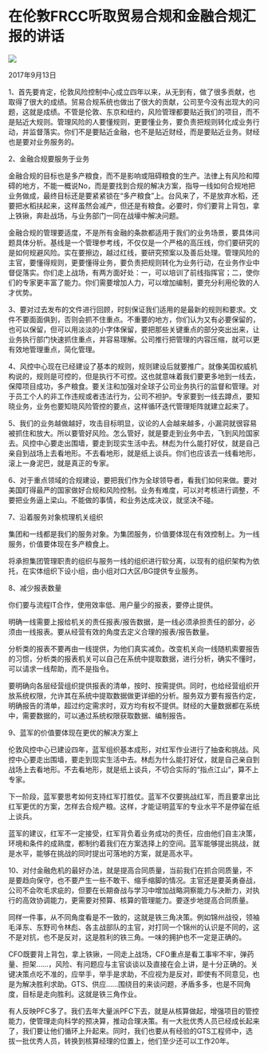 # 在伦敦FRCC听取贸易合规和金融合规汇报的讲话
<img class="pv" src="https://api.visitor.plantree.me/visitor-badge/pv?namespace=plantree.me&key=renzhengfei-speeches/任总在伦敦FRCC听取贸易合规和金融合规汇报的讲话.md">



2017年9月13日



1、首先要肯定，伦敦风险控制中心成立四年以来，从无到有，做了很多贡献，也取得了很大的成绩。贸易合规系统也做出了很大的贡献，公司至今没有出现大的问题，这就是成绩。不管是伦敦、东京和纽约，风险管理都要贴近我们的项目，而不是贴近大规则。管理风险的人要懂规则，更要懂业务，要负责把规则转化成业务行动，并监督落实。你们不是要贴近金融，也不是贴近财经，而是要贴近业务。财经也是要对业务服务的。

2、金融合规要服务于业务

金融合规的目标也是多产粮食，而不是影响或阻碍粮食的生产。法律上有风险和障碍的地方，不能一概说No，而是要找到合规的解决方案，指导一线如何合规地把业务做成，最终目标还是要紧紧锁在“多产粮食”上。台风来了，不是放弃水稻，还要把水稻扶起来，这样虽然会减产，但还是有粮食。必要时，你们要背上背包，拿上铁锹，奔赴战场，与业务部门一同在战壕中解决问题。

金融合规的管理要适度，不是所有金融的条款都适用于我们的业务场景，要具体问题具体分析。基线是一个管理参考线，不仅仅是一个严格的高压线，你们要研究的是如何规避风险。实在要擦边，越过红线，要研究预案以及善后处理。管理风险的主官，要懂得规则，更要懂得业务，要负责把规则转化为业务行动，在业务作业中督促落实。你们走上战场，有两方面好处：一，可以培训了前线指挥官；二，使你们的专家更丰富了能力。你们需要增加人力，可以增加编制，要充分利用伦敦的人才优势。

3、要对过去发布的文件进行回顾，时刻保证我们适用的是最新的规则和要求。文件不要面面俱到，否则会抓不住重点。不重要的地方，你们认为又有必要保留的，也可以保留，但可以用淡淡的小字体保留，要把那些关键重点的部分突出出来，让业务执行部门快速抓住重点，并容易理解。公司推行把管理的内容压缩，就可以更有效地管理重点，简化管理。

4、风控中心现在已经建设了基本的规则，规则建设后就要推广。就像美国权威机构说的，规则是可控的，但是执行不可控。这也就意味着我们要更多地到一线去，保障项目成功，多产粮食。要关注和加强对全球子公司业务执行的监督和管理。对于员工个人的非工作违规或者违法行为，公司不袒护。专家要到一线去蹲点，要知晓业务，业务也要知晓风险管控的要点，这样循环迭代管理矩阵就建立起来了。

5、我们的业务越做越好，攻击目标明显，议论的人会越来越多，小漏洞就很容易被抓住和放大。所以要管好风险。怎么管好，就是要走到业务中去，飞到风险国家去。风控中心要走出围墙，要走到现实生活中去。林彪为什么能打好仗，就是自己亲自到战场上去看地形。不去看地形，就是纸上谈兵。你们也应该去一线看地形，滚上一身泥巴，就是真正的专家。

6、对于重点领域的合规建设，要把我们作为全球领导者，看我们如何来做。要对美国盯得最严的国家做好合规和风险控制。业务有难度，可以对考核进行调整，不要把业务逼上梁山。不能做的事情，和业务达成决议，就坚决不碰。

7、沿着服务对象梳理机关组织

集团和一线都是我们的服务对象。为集团服务，价值要体现在有效控制上。为一线服务，价值要体现在多产粮食上。

将承担集团管理职责的组织与服务一线的组织进行软分离，以现有的组织架构为依托，在实体组织下设小组，由小组对口大区/BG提供专业服务。

8、减少报表数量

你们要与流程IT合作，使用效率低、用户量少的报表，要停止提供。

明确一线需要上报给机关的责任报表/报告数据，是一线必须承担责任的部分，必须由一线报表。要从经营有效的角度去定义合理的报表/报告数量。

分析类的报表不要再由一线提供，为他们真实减负。改变机关向一线随机索要报告的习惯，分析类的报表机关可以自己在系统中提取数据，进行分析，确实不懂时，可以请求一线帮助，而不是指令。

要明确向各层经营组织提供报表的清单，按时、按需提供。同时，也给经营组织开放系统权限，允许其在系统中提取数据做更详细的分析。服务双方要有报告约定，明确报告的清单，超过约定需求时，双方均有权不提供。财经的大量数据都在系统中，需要数据的，可以通过系统权限获取数据、编制报告。

9、蓝军的价值要体现在更优的解决方案上

伦敦风控中心已建设四年，蓝军组织基本成形，对红军作业进行了抽查和挑战。风控中心要走出围墙，要走到现实生活中去。林彪为什么能打好仗，就是自己亲自到战场上去看地形。不去看地形，就是纸上谈兵，不切合实际的“指点江山”，算不上专家。

下一阶段，蓝军要思考如何支持红军打胜仗。蓝军不仅要挑战红军，而且要拿出比红军更优的方案，怎样去合规产粮。这样，才能证明蓝军的专业水平不是停留在纸上谈兵。

蓝军的建议，红军不一定接受，红军背负着业务成功的责任，应由他们自主决策，环境和条件的成熟度，都制约着我们在方案选择上的空间。蓝军能够提出挑战，就是水平，能够在挑战的同时提出可落地的方案，就是高水平。

10、对付金融危机的最好办法，就是提高合同质量，当前我们在抓合同质量，不是要趋向保守，也不要产生一些不敢干、缩手缩脚的情况。主官还是要英勇奋战，公司不会吹毛求疵的，但要在长期奋战与学习中增加战略洞察能力与决断力，对执行的高效协调能力，更需要对预算、核算的管理能力。要逐步地提高合同质量。

同样一件事，从不同角度看是不一致的，这就是铁三角决策。例如锦州战役，领袖毛泽东、东野司令林彪、各主战部队的主官，对打同一个锦州的认识是不同的，这不是对抗，也不是反对，这是胜利的铁三角。一味的拥护也不一定是正确的。

CFO既要背上背包，拿上铁锹，一同走上战场，CFO重点是看工事牢不牢，弹药量、担架……，风险、有问题应与主官谈谈以及直接在会上讲，是十分正确的。关键决策点吃不准的，应举手，举手是求助，不应视为是反对，即使有不同意见，也是为解决胜利求助。GTS、供应……围绕目的来谈问题，矛盾多多，也是不同角度，目标是走向胜利。这就是铁三角作业。

有人反映PFC多了。我们去年大量派PFC下去，就是从核算做起，增强项目的管控能力，使管理走向科学的预决算，推动合理决策。有一大批优秀人员已经成长起来了，我们要让他们循环上升起来。同时，我们也要从有经验的GTS工程师中，选拔一批优秀人员，转换到核算经理的位置上，他们至少还可以工作20年。
